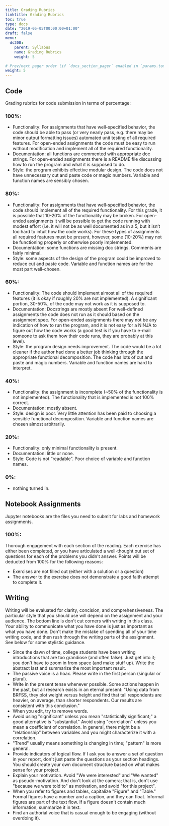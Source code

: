 ```yaml
---
title: Grading Rubrics
linktitle: Grading Rubrics
toc: true
type: docs
date: "2019-05-05T00:00:00+01:00"
draft: false
menu:
  ds200:
    parent: Syllabus
    name: Grading Rubrics
    weight: 5

# Prev/next pager order (if `docs_section_pager` enabled in `params.toml`)
weight: 5
---
```


## Code

Grading rubrics for code submission in terms of percentage:

### 100%:
+	Functionality: For assignments that have well-specified behavior, the code should be able to pass (or very nearly pass, e.g. there may be minor output formatting issues) automated unit testing of all required features. For open-ended assignments the code must be easy to run without modification and implement all of the required functionality.
+	Documentation: all functions are commented with appropriate doc strings. For open-ended assignments there is a README file discussing how to run the program and what it is supposed to do.
+	Style: the program exhibits effective modular design. The code does not have unnecessary cut and paste code or magic numbers. Variable and function names are sensibly chosen.

### 80%:
+	Functionality: For assignments that have well-specified behavior, the code should implement all of the required functionality. For this grade, it is possible that 10-20% of the functionality may be broken. For open-ended assignments it will be possible to get the code running with modest effort (i.e. it will not be as well documented as in a 5, but it isn’t too hard to intuit how the code works). For these types of assignments all required features must be present, however, some (10-20%) may not be functioning properly or otherwise poorly implemented.
+	Documentation: some functions are missing doc strings. Comments are fairly minimal.
+	Style: some aspects of the design of the program could be improved to reduce cut and paste code. Variable and function names are for the most part well-chosen.

### 60%:
+	Functionality: The code should implement almost all of the required features (it is okay if roughly 20% are not implemented). A significant portion, 30-50%, of the code may not work as it is supposed to.
+	Documentation: Docstrings are mostly absent For well-defined assignments the code does not run as it should based on the assignment spec. For open-ended assignments there may not be any indication of how to run the program, and it is not easy for a NINJA to figure out how the code works (a good test is if you have to e-mail someone to ask them how their code runs, they are probably at this level).
+	Style: the program design needs improvement. The code would be a lot cleaner if the author had done a better job thinking through the appropriate functional decomposition. The code has lots of cut and paste and magic numbers. Variable and function names are hard to interpret.

### 40%:
+	Functionality: the assignment is incomplete (~50% of the functionality is not implemented). The functionality that is implemented is not 100% correct.
+	Documentation: mostly absent.
+	Style: design is poor. Very little attention has been paid to choosing a sensible functional decomposition.  Variable and function names are chosen almost arbitrarily.

### 20%:
+	Functionality: only minimal functionality is present.
+	Documentation: little or none.
+	Style: Code is not “readable”. Poor choice of variable and function names.

### 0%:
+	nothing turned in.

## Notebook Assignments

Jupyter notebooks are the files you need to submit for labs and homework assignments.

### 100%:
Thorough engagement with each section of the reading.  Each exercise has either been completed, or you have articulated a well-thought out set of questions for each of the problems you didn't answer.
Points will be deducted from 100% for the following reasons:
+	Exercises are not filled out (either with a solution or a question)
+	The answer to the exercise does not demonstrate a good faith attempt to complete it.

## Writing

Writing will be evaluated for clarity, concision, and comprehensiveness.  The particular style that you should use will depend on the assignment and your audience.  The bottom line is don't cut corners with writing in this class.  Your ability to communicate what you have done is just as important as what you have done.  Don't make the mistake of spending all of your time writing code, and then rush through the writing parts of the assignment.  See below for some stylistic guidance.
+	Since the dawn of time, college students have been writing introductions that are too grandiose (and often false).  Just get into it; you don't have to zoom in from space (and make stuff up).  Write the abstract last and summarize the most important result.
+	The passive voice is a hoax. Please write in the first person (singular or plural).
+	Write in the present tense whenever possible.  Some actions happen in the past, but all research exists in an eternal present: "Using data from BRFSS, they plot weight versus height and find that tall respondents are heavier, on average, than shorter respondents.  Our results are consistent with this conclusion."
+	When you edit, try to remove words.
+	Avoid using "significant" unless you mean "statistically significant;" a good alternative is "substantial."  Avoid using "correlation" unless you mean a coefficient of correlation.  In general, there might be a "relationship" between variables and you might characterize it with a correlation.
+	"Trend" usually means something is changing in time; "pattern" is more general.
+	Provide indicators of logical flow.  If I ask you to answer a set of question in your report, don't just paste the questions as your section headings.  You should create your own document structure based on what makes sense for your project.
+	Explain your motivation.  Avoid "We were interested" and "We wanted" as pseudo-motivation.  And don't look at the camera; that is, don't use "because we were told to" as motivation, and avoid "for this project".
+	When you refer to figures and tables, capitalize "Figure" and "Table."  Formal figures have a number and a caption, and they can float.  Informal figures are part of the text flow.  If a figure doesn't contain much information, summarize it in text.
+	Find an authorial voice that is casual enough to be engaging (without overdoing it).
